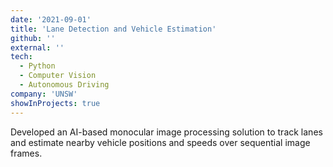 ```yaml
---
date: '2021-09-01'
title: 'Lane Detection and Vehicle Estimation'
github: ''
external: ''
tech:
  - Python
  - Computer Vision
  - Autonomous Driving
company: 'UNSW'
showInProjects: true
---
```


Developed an AI-based monocular image processing solution to track lanes and estimate nearby vehicle positions and speeds over sequential image frames.